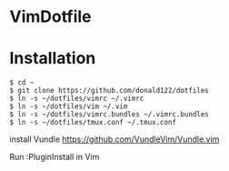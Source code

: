 # VimDotfile

# Installation


```
$ cd ~
$ git clone https://github.com/donald122/dotfiles
$ ln -s ~/dotfiles/vimrc ~/.vimrc
$ ln -s ~/dotfiles/vim ~/.vim
$ ln -s ~/dotfiles/vimrc.bundles ~/.vimrc.bundles
$ ln -s ~/dotfiles/tmux.conf ~/.tmux.conf
```
install Vundle https://github.com/VundleVim/Vundle.vim 

Run :PluginInstall in Vim
